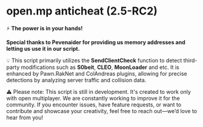 # open.mp anticheat (2.5-RC2)

⚡ **The power is in your hands!**

**Special thanks to Pevenaider for providing us memory addresses and letting us use it in our script.**

💡 This script primarily utilizes the **SendClientCheck** function to detect third-party modifications such as **S0beit**, **CLEO**, **MoonLoader** and etc. It is enhanced by Pawn.RakNet and ColAndreas plugins, allowing for precise detections by analyzing server traffic and collision data.

⚠️ Please note: This script is still in development. It's created to work only with open multiplayer. We are constantly working to improve it for the community. If you encounter issues, have feature requests, or want to contribute and showcase your creativity, feel free to reach out—we’d love to hear from you!
